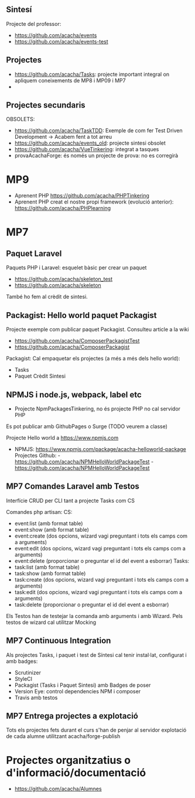 ## Sintesí

Projecte del professor:
- https://github.com/acacha/events
- https://github.com/acacha/events-test

## Projectes
- https://github.com/acacha/Tasks: projecte important integral on apliquem coneixements de MP8 i MP09 i MP7
- 

## Projectes secundaris 

OBSOLETS:
- https://github.com/acacha/TaskTDD: Exemple de com fer Test Driven Development -> Acabem fent a tot arreu
- https://github.com/acacha/events_old: projecte sintesi obsolet
- https://github.com/acacha/VueTinkering: integrat a tasques 
- provaAcachaForge: és només un projecte de prova: no es corregirà

# MP9
- Aprenent PHP https://github.com/acacha/PHPTinkering
- Aprenent PHP creat el nostre propi framework (evolució anterior): https://github.com/acacha/PHPlearning

# MP7

## Paquet Laravel

Paquets PHP i Laravel: esquelet bàsic per crear un paquet
- https://github.com/acacha/skeleton_test
- https://github.com/acacha/skeleton
 
També ho fem al crèdit de sintesi.

## Packagist: Hello world paquet Packagist

Projecte exemple com publicar paquet Packagist. Consulteu article a la wiki

- https://github.com/acacha/ComposerPackagistTest
- https://github.com/acacha/ComposerPackagist

Packagist:
Cal empaquetar els projectes (a més a més dels hello world):
- Tasks
- Paquet Crèdit Sintesi

## NPMJS i node.js, webpack, label etc

- Projecte NpmPackagesTinkering, no és projecte PHP no cal servidor PHP

Es pot publicar amb GithubPages o Surge (TODO veurem a classe)

Projecte Hello world a https://www.npmjs.com

- NPMJS: https://www.npmjs.com/package/acacha-helloworld-package
Projectes Github:
-https://github.com/acacha/NPMHelloWorldPackageTest
-https://github.com/acacha/NPMHelloWorldPackageTest

## MP7 Comandes Laravel amb Testos

Interfície CRUD per CLI tant a projecte Tasks com CS

Comandes php artisan:
CS:
- event:list (amb format table)
- event:show (amb format table)
- event:create (dos opcions, wizard vagi preguntant i tots els camps com a arguments)
- event:edit (dos opcions, wizard vagi preguntant i tots els camps com a arguments)
- event:delete (proporcionar o preguntar el id del event a esborrar)
Tasks:
- task:list (amb format table)
- task:show (amb format table)
- task:create (dos opcions, wizard vagi preguntant i tots els camps com a arguments)
- task:edit (dos opcions, wizard vagi preguntant i tots els camps com a arguments)
- task:delete (proporcionar o preguntar el id del event a esborrar)

Els Testos han de testejar la comanda amb arguments i amb Wizard. Pels testos de wizard cal utilitzar Mocking


## MP7 Continuous Integration

Als projectes Tasks, i paquet i test de Síntesi cal tenir instal·lat, configurat i amb badges:
- Scrutinizer
- StyleCI
- Packagist (Tasks i Paquet Sintesi) amb Badges de poser
- Version Eye: control dependencies NPM i composer
- Travis amb testos

## MP7 Entrega projectes a explotació

Tots els projectes fets durant el curs s'han de penjar al servidor explotació de cada alumne utilitzant acacha/forge-publish

# Projectes organitzatius o d'informació/documentació

- https://github.com/acacha/Alumnes
